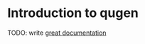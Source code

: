 # Introduction to qugen

TODO: write [great documentation](http://jacobian.org/writing/what-to-write/)
